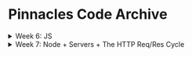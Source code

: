 # Pinnacles Code Archive

<details>
  <summary>Week 6: JS</summary>

  ##### Monday - 07/08:
  * [Values and Expressions](https://github.com/PrimeAcademy/pinnacles-values-and-expressions)
  * [Writing Code to Solve Problems](https://github.com/PrimeAcademy/pinnacles-writing-code-to-solve-problems)

  ##### Tuesday - 07/09:
  * [How to Software Dev](https://github.com/PrimeAcademy/pinnacles-how-to-software-dev)
  * [Bonus Calculator Solution](https://github.com/PrimeAcademy/pinnacles-bonus-calculator)

  ##### Wednesday - 07/10:
  * [The Modulo Operator](https://github.com/PrimeAcademy/pinnacles-modulo)

  ##### Thursday - 07/11:
  * [Event-Driven Programming](https://github.com/PrimeAcademy/pinnacles-event-driven-programming)

  ##### Friday - 07/12:
  * [Example To-Do App](https://github.com/PrimeAcademy/pinnacles-todo-app)

</details>


<details>
  <summary>Week 7: Node + Servers + The HTTP Req/Res Cycle</summary>

  ##### Monday - 07/15:
  * [WC Salary Calculator Solution](https://github.com/PrimeAcademy/pinnacles-wc-salary-calculator-solution)
  * [WC Salary Calculator Solution, Refactored](https://github.com/PrimeAcademy/pinnacles-wc-salary-calculator-refactored-solution)
  * [Git Branching w/ Platypus Fun](https://github.com/PrimeAcademy/pinnacles-git-branching-platypus-club)

  ##### Tuesday - 07/16:
  * [Hello Node](https://github.com/PrimeAcademy/pinnacles-hello-node)
  * [Hello Server](https://github.com/PrimeAcademy/pinnacles-hello-server)

  ##### Wednesday - 07/17:
  * [Client-Server Req-Res Cycle: GET](https://github.com/PrimeAcademy/pinnacles-client-server-req-res)
  * [Client-Server Req-Res Cycle: GET & POST](https://github.com/PrimeAcademy/pinnacles-client-server-get-post)

</details>
